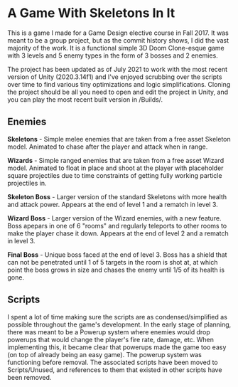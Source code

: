 # A Game With Skeletons In It
This is a game I made for a Game Design elective course in Fall 2017. It was meant to be a group project, but as the commit history shows, I did the vast majority of the work.
It is a functional simple 3D Doom Clone-esque game with 3 levels and 5 enemy types in the form of 3 bosses and 2 enemies.

The project has been updated as of July 2021 to work with the most recent version of Unity (2020.3.14f1) and I've enjoyed scrubbing over the scripts over time to find various tiny optimizations and logic simplifications.
Cloning the project should be all you need to open and edit the project in Unity, and you can play the most recent built version in /Builds/.

## Enemies
**Skeletons** - Simple melee enemies that are taken from a free asset Skeleton model. Animated to chase after the player and attack when in range.

**Wizards** - Simple ranged enemies that are taken from a free asset Wizard model. Animated to float in place and shoot at the player with placeholder square projectiles due to time constraints of getting fully working particle projectiles in.

**Skeleton Boss** - Larger version of the standard Skeletons with more health and attack power. Appears at the end of level 1 and a rematch in level 3.
 
**Wizard Boss** - Larger version of the Wizard enemies, with a new feature. Boss apepars in one of 6 "rooms" and regularly teleports to other rooms to make the player chase it down. Appears at the end of level 2 and a rematch in level 3.
 
**Final Boss** - Unique boss faced at the end of level 3. Boss has a shield that can not be penetrated until 1 of 5 targets in the room is shot at, at which point the boss grows in size and chases the enemy until 1/5 of its health is gone.
 
## Scripts
I spent a lot of time making sure the scripts are as condensed/simplified as possible throughout the game's development. 
In the early stage of planning, there was meant to be a Powerup system where enemies would drop powerups that would change the player's fire rate, damage, etc. When implementing this, it became clear that powerups made the game too easy (on top of already being an easy game). The powerup system was functioning before removal. The associated scripts have been moved to Scripts/Unused, and references to them that existed in other scripts have been removed.